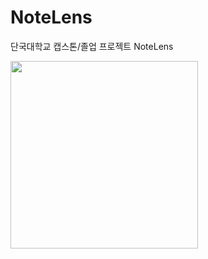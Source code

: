 # NoteLens
단국대학교 캡스톤/졸업 프로젝트 NoteLens

<img src="https://github.com/lms990108/NoteLens/assets/103021300/5a6bc04c-1e1d-4504-aa8e-9644f20e7f0b" height="300"/>
